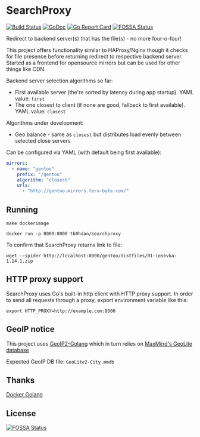 # SearchProxy

[![Build Status](https://travis-ci.org/tb0hdan/SearchProxy.svg?branch=master)](https://travis-ci.org/tb0hdan/SearchProxy)
[![GoDoc](https://godoc.org/github.com/tb0hdan/SearchProxy?status.svg)](https://godoc.org/github.com/tb0hdan/SearchProxy)
[![Go Report Card](https://goreportcard.com/badge/github.com/tb0hdan/SearchProxy)](https://goreportcard.com/report/github.com/tb0hdan/SearchProxy)
[![FOSSA Status](https://app.fossa.io/api/projects/git%2Bgithub.com%2Ftb0hdan%2FSearchProxy.svg?type=shield)](https://app.fossa.io/projects/git%2Bgithub.com%2Ftb0hdan%2FSearchProxy?ref=badge_shield)

Redirect to backend server(s) that has the file(s) - no more four-o-four!

This project offers functionality similar to HAProxy/Nginx though it checks for file
presence before returning redirect to respective backend server. Started as a
frontend for opensource mirrors but can be used for other things like CDN.

Backend server selection algorithms so far:

- First available server (the're sorted by latency during app startup). YAML value: `first`
- The one closest to client (if none are good, fallback to first available). YAML value: `closest`

Algorithms under development:

- Geo balance - same as `closest` but distributes load evenly between selected close servers


Can be configured via YAML (with default being first available):

```yaml
mirrors:
  - name: "gentoo"
    prefix: "/gentoo"
    algorithm: "closest"
    urls:
      - "http://gentoo.mirrors.tera-byte.com/"
```

## Running

`make dockerimage`

`docker run -p 8000:8000 tb0hdan/searchproxy`


To confirm that SearchProxy returns link to file:

`wget --spider http://localhost:8000/gentoo/distfiles/01-iosevka-1.14.1.zip`


## HTTP proxy support
SearchProxy uses Go's built-in http client with HTTP proxy support. In order to send all
requests through a proxy, export environment variable like this:

`export HTTP_PROXY=http://example.com:8000`

## GeoIP notice
This project uses [GeoIP2-Golang](https://github.com/oschwald/geoip2-golang) which in turn
relies on [MaxMind's GeoLite database](https://dev.maxmind.com/geoip/geoip2/geolite2/)

Expected GeoIP DB file: `GeoLite2-City.mmdb`


## Thanks

[Docker Golang](https://www.docker.com/blog/docker-golang/)


## License
[![FOSSA Status](https://app.fossa.io/api/projects/git%2Bgithub.com%2Ftb0hdan%2FSearchProxy.svg?type=large)](https://app.fossa.io/projects/git%2Bgithub.com%2Ftb0hdan%2FSearchProxy?ref=badge_large)